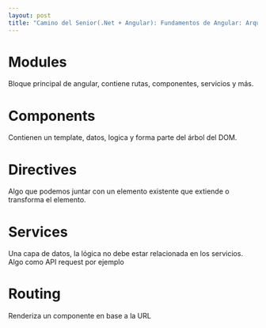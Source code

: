 ```yaml
---
layout: post
title: "Camino del Senior(.Net + Angular): Fundamentos de Angular: Arquitectura básica de Angular"
---
```


# Modules
Bloque principal de angular, contiene rutas, componentes, servicios y más.
# Components
Contienen un template, datos, logica y forma parte del árbol del DOM.
# Directives
Algo que podemos juntar con un elemento existente que extiende o transforma el elemento.
# Services
Una capa de datos, la lógica no debe estar relacionada en los servicios. Algo como API request por ejemplo
# Routing
Renderiza un componente en base a la URL